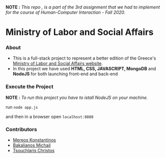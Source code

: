 **NOTE :** *This repo , is a part of the 3rd assignment that we had to implement for the course of Human-Computer Interaction - Fall 2020.*


<p align="center"> 
 <h1>Ministry of Labor and Social Affairs </h1> 
</p> 


### About 
* This is a full-stack project to represent a better edition of the Greece's [Ministry of Labor and Social Affairs website](https://www.ypakp.gr/index-2.html).
* In this project we have used **HTML, CSS, JAVASCRIPT, MongoDB** and **NodeJS** for both launching front-end and back-end 


### Execute the Project
**NOTE :** *To run this project you have to istall NodeJS on your machine.*

run `node app.js`

and then in a browser open ` localhost:8080 ` 


### Contributors
 
* [Mereos Konstantinos](https://github.com/mereosk) 
* [Bakalianos Michail](https://github.com/bakalianosm)  
* [Tsouchlaris Christos](https://github.com/ChristosTsouchlaris) 
